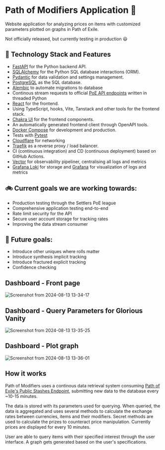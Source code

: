 # Path of Modifiers Application :game_die:

Website application for analyzing prices on items with customized parameters plotted on graphs in Path of Exile.

Not officially released, but currently testing in production :smiley:

## :pencil: Technology Stack and Features

- [FastAPI](https://fastapi.tiangolo.com/) for the Python backend API.
- [SQLAlchemy](https://www.sqlalchemy.org/) for the Python SQL database interactions (ORM).
- [Pydantic](https://docs.pydantic.dev/latest/) for data validation and settings management.
- [PostgreSQL](https://www.postgresql.org/) as the SQL database.
- [Alembic](https://alembic.sqlalchemy.org/en/latest/front.html) to automate migrations to database
- Continous stream requests to official [PoE API endpoints](https://www.pathofexile.com/developer/docs) written in threaded Python
- [React](https://react.dev/) for the frontend.
- Using TypeScript, hooks, Vite, Tanstack and other tools for the frontend stack.
- [Chakra UI](https://v2.chakra-ui.com/) for the frontend components.
- An automatically generated frontend client through OpenAPI tools.
- [Docker Compose](https://docs.docker.com/compose/) for development and production.
- Tests with [Pytest](https://docs.pytest.org/en/stable/)
- [Cloudflare](https://www.cloudflare.com/en-gb/learning/what-is-cloudflare/) for networking
- [Traefik](https://traefik.io/) as a reverse proxy / load balancer.
- CI (continuous integration) and CD (continuous deployment) based on GitHub Actions.
- [Vector](https://vector.dev/) for observability pipeliner, centralising all logs and metrics
- [Grafana Loki](https://grafana.com/docs/loki/latest/#grafana-loki) for storage and [Grafana](https://grafana.com/grafana/) for visualization of logs and metrics

## :bike: Current goals we are working towards:

- Production testing through the Settlers PoE league
- Comprehensive application testing end-to-end
- Rate limit security for the API
- Secure user account storage for tracking rates
- Improving the data stream consumer

## :checkered_flag: Future goals:

- Introduce other uniques where rolls matter
- Introduce synthesis implicit tracking
- Introduce fractured explicit tracking
- Confidence checking

## Dashboard - Front page

![Screenshot from 2024-08-13 13-34-17](https://github.com/user-attachments/assets/d76d8eb4-a2c0-412d-88d3-ddeaeb1ee58b)


## Dashboard - Query Parameters for Glorious Vanity

![Screenshot from 2024-08-13 13-35-25](https://github.com/user-attachments/assets/31c6a824-b490-4988-8f2c-19a773a74e44)


## Dashboard - Plot graph

![Screenshot from 2024-08-13 13-36-01](https://github.com/user-attachments/assets/381764e4-8b3e-46dd-9a63-0903eb9b6392)


## How it works

Path of Modifiers uses a continous data retrieval system consuming [Path of Exile's Public Stashes Endpoint](https://www.pathofexile.com/developer/docs/reference#publicstashes), submitting new data to the database every ~10-15 minutes.

The data is stored with its parameters used for querying. When queried, the data is aggregated and uses several methods to calculate the exchange rates between currencies, items and their modifiers. Secret methods are used to calculate the prizes to counteract price manipulation. Currently prices are displayed for every 10 minutes.

User are able to query items with their specified interest through the user interface. A graph gets generated based on the user's specifications.
